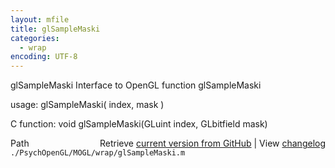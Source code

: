 ```yaml
---
layout: mfile
title: glSampleMaski
categories:
  - wrap
encoding: UTF-8
---
```


glSampleMaski  Interface to OpenGL function glSampleMaski

usage:  glSampleMaski\( index, mask \)

C function:  void glSampleMaski\(GLuint index, GLbitfield mask\)


<div class="code_header" style="text-align:right;">
  <span style="float:left;">Path&nbsp;&nbsp;</span> <span class="counter">Retrieve <a href=
  "https://raw.github.com/Psychtoolbox-3/Psychtoolbox-3/beta/./PsychOpenGL/MOGL/wrap/glSampleMaski.m">current version from GitHub</a> | View <a href=
  "https://github.com/Psychtoolbox-3/Psychtoolbox-3/commits/beta/./PsychOpenGL/MOGL/wrap/glSampleMaski.m">changelog</a></span>
</div>
<div class="code">
  <code>./PsychOpenGL/MOGL/wrap/glSampleMaski.m</code>
</div>
